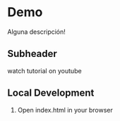 # Demo

Alguna descripción!


## Subheader

watch tutorial on youtube

## Local Development

1. Open index.html in your browser
